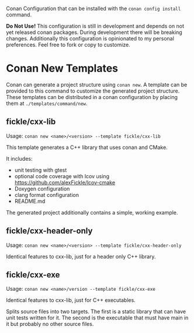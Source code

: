 Conan Configuration that can be installed with the
`conan config install` command.

**Do Not Use!**  This configuration is still in development and 
depends on not yet released conan packages.  During development
there will be breaking changes.  Additionally this configuration
is opinionated to my personal preferences.  Feel free to fork
or copy to customize.

# Conan New Templates

Conan can generate a project structure using `conan new`.
A template can be provided to this command to customize the
generated project structure.
These templates can be distributed in a conan configuration
by placing them at `./templates/command/new`.

## fickle/cxx-lib
Usage: `conan new <name>/<version> --template fickle/cxx-lib`

This template generates a C++ library that uses conan and CMake.

It includes:
* unit testing with gtest
* optional code coverage with lcov using https://github.com/alexFickle/lcov-cmake
* Doxygen configuration
* clang format configuration
* README.md

The generated project additionally contains a simple, working example.

## fickle/cxx-header-only
Usage: `conan new <name>/<version> --template fickle/cxx-header-only`

Identical features to cxx-lib, just for a header only C++ library.

## fickle/cxx-exe
Usage: `conan new <name>/version --template fickle/cxx-exe`

Identical features to cxx-lib, just for C++ executables.

Splits source files into two targets.
The first is a static library that can have unit tests written
for it.
The second is the executable that must have main in it but probably
no other source files.
